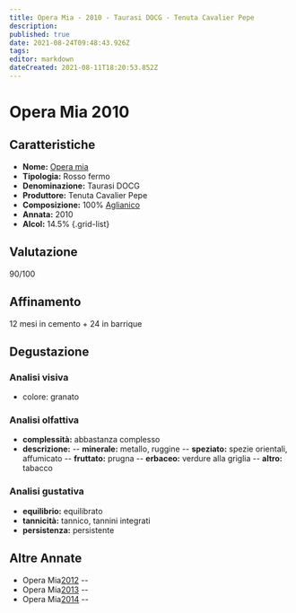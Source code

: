 ```yaml
---
title: Opera Mia - 2010 - Taurasi DOCG - Tenuta Cavalier Pepe
description: 
published: true
date: 2021-08-24T09:48:43.926Z
tags: 
editor: markdown
dateCreated: 2021-08-11T18:20:53.852Z
---
```


# Opera Mia 2010

## Caratteristiche
- **Nome:** [Opera mia](/vini/Italia/Campania/Cavalier-Pepe/Opera-mia/scheda-globale) 
- **Tipologia:** Rosso fermo
- **Denominazione:** Taurasi DOCG 
- **Produttore:** Tenuta Cavalier Pepe 
- **Composizione:** 100% [Aglianico](/vitigni/bacca-nera/aglianico)
- **Annata:** 2010
- **Alcol:** 14.5%
{.grid-list}

## Valutazione

<span class="valutazione">90/100</span>
<span class="star-4"></span>
## Affinamento
12 mesi in cemento + 24 in barrique

## Degustazione

### Analisi visiva
- colore: granato

### Analisi olfattiva
- **complessità:** abbastanza complesso
- **descrizione:**
-- **minerale:** metallo, ruggine
-- **speziato:** spezie orientali, affumicato
-- **fruttato:** prugna 
-- **erbaceo:** verdure alla griglia
-- **altro:** tabacco

### Analisi gustativa
- **equilibrio:** equilibrato
- **tannicità:** tannico, tannini integrati
- **persistenza:** persistente

## Altre Annate
- Opera Mia[2012](/vini/Italia/Campania/Cavalier-Pepe/Opera-mia/2012) -- <span class="star-3"></span>
- Opera Mia[2013](/vini/Italia/Campania/Cavalier-Pepe/Opera-mia/2013) -- <span class="star-3"></span>
- Opera Mia[2014](/vini/Italia/Campania/Cavalier-Pepe/Opera-mia/2014) -- <span class="star-4"></span>

 